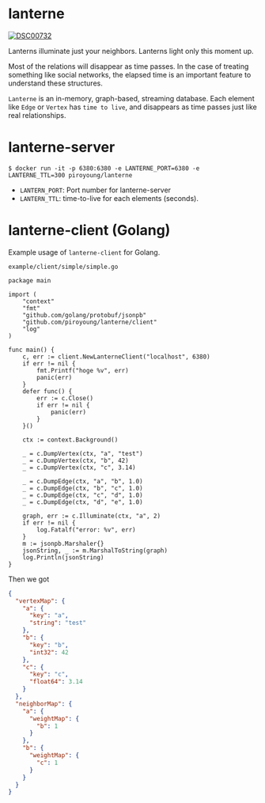 # lanterne

[
![DSC00732](https://user-images.githubusercontent.com/6128022/116864177-6824e700-ac42-11eb-8475-c2d06d1761c6.jpg)
](url)

Lanterns illuminate just your neighbors. Lanterns light only this moment up.

Most of the relations will disappear as time passes. In the case of treating something like social networks, the elapsed
time is an important feature to understand these structures.

`Lanterne` is an in-memory, graph-based, streaming database. Each element like `Edge` or `Vertex` has `time to live`,
and disappears as time passes just like real relationships.

# lanterne-server

```
$ docker run -it -p 6380:6380 -e LANTERNE_PORT=6380 -e LANTERNE_TTL=300 piroyoung/lanterne
```

* `LANTERN_PORT`: Port number for lanterne-server
* `LANTERN_TTL`: time-to-live for each elements (seconds).

# lanterne-client (Golang)

Example usage of `lanterne-client` for Golang.

`example/client/simple/simple.go`

```golang
package main

import (
	"context"
	"fmt"
	"github.com/golang/protobuf/jsonpb"
	"github.com/piroyoung/lanterne/client"
	"log"
)

func main() {
	c, err := client.NewLanterneClient("localhost", 6380)
	if err != nil {
		fmt.Printf("hoge %v", err)
		panic(err)
	}
	defer func() {
		err := c.Close()
		if err != nil {
			panic(err)
		}
	}()

	ctx := context.Background()

	_ = c.DumpVertex(ctx, "a", "test")
	_ = c.DumpVertex(ctx, "b", 42)
	_ = c.DumpVertex(ctx, "c", 3.14)

	_ = c.DumpEdge(ctx, "a", "b", 1.0)
	_ = c.DumpEdge(ctx, "b", "c", 1.0)
	_ = c.DumpEdge(ctx, "c", "d", 1.0)
	_ = c.DumpEdge(ctx, "d", "e", 1.0)

	graph, err := c.Illuminate(ctx, "a", 2)
	if err != nil {
		log.Fatalf("error: %v", err)
	}
	m := jsonpb.Marshaler{}
	jsonString, _ := m.MarshalToString(graph)
	log.Println(jsonString)
}

```

Then we got

```json
{
  "vertexMap": {
    "a": {
      "key": "a",
      "string": "test"
    },
    "b": {
      "key": "b",
      "int32": 42
    },
    "c": {
      "key": "c",
      "float64": 3.14
    }
  },
  "neighborMap": {
    "a": {
      "weightMap": {
        "b": 1
      }
    },
    "b": {
      "weightMap": {
        "c": 1
      }
    }
  }
}
```